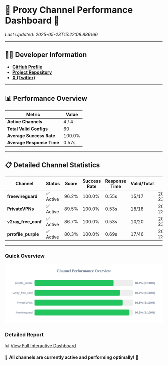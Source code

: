 # 🌟 Proxy Channel Performance Dashboard 🌟

_Last Updated: 2025-05-23T15:22:08.886166_

---

## 👩‍💻 Developer Information

- **[GitHub Profile](https://github.com/4n0nymou3)**  
- **[Project Repository](https://github.com/4n0nymou3/multi-proxy-config-fetcher)**  
- **[X (Twitter)](https://x.com/4n0nymou3)**  

---

## 📊 Performance Overview

| Metric                | Value       |
|-----------------------|-------------|
| **Active Channels**   | 4 / 4       |
| **Total Valid Configs** | 60          |
| **Average Success Rate** | 100.0%      |
| **Average Response Time** | 0.57s       |

---

## 📋 Detailed Channel Statistics

| Channel          | Status     | Score  | Success Rate | Response Time | Valid/Total | Last Success               |
|------------------|------------|--------|--------------|---------------|-------------|----------------------------|
| **freewireguard**  | ✅ Active  | 96.2%  | 100.0% | 0.55s         | 15/17       | 2025-05-23T15:22:08.884324 |
| **PrivateVPNs**  | ✅ Active  | 89.5%  | 100.0% | 0.53s         | 18/18       | 2025-05-23T15:22:08.310395 |
| **v2ray_free_conf**  | ✅ Active  | 86.7%  | 100.0% | 0.53s         | 10/20       | 2025-05-23T15:22:07.749600 |
| **prrofile_purple**  | ✅ Active  | 80.3%  | 100.0% | 0.69s         | 17/46       | 2025-05-23T15:22:07.152737 |

---

### Quick Overview
<div align="center">
  <a href="https://raw.githubusercontent.com/nullluser/NullRepo/refs/heads/main/assets/channel_stats_chart.svg">
    <img src="https://raw.githubusercontent.com/nullluser/NullRepo/refs/heads/main/assets/channel_stats_chart.svg" alt="Source Performance Statistics" width="800">
  </a>
</div>

### Detailed Report
📊 [View Full Interactive Dashboard](https://htmlpreview.github.io/?https://github.com/nullluser/NullRepo/blob/main/assets/performance_report.html)

🎉 **All channels are currently active and performing optimally!** 🎉
